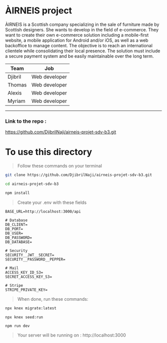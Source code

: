 # ÀIRNEIS project

ÀIRNEIS is a Scottish company specializing in the sale of furniture made by Scottish designers.
She wants to develop in the field of e-commerce. They want to create their own e-commerce solution including a mobile-first website, a mobile application for Android and/or iOS, as well as a web backoffice to manage content. The objective is to reach an international clientele while consolidating their local presence. The solution must include a secure payment system and be easily maintainable over the long term.

| Team    |      Job      |
| ------- | :-----------: |
| Djibril | Web developer |
| Thomas  | Web developer |
| Alexis  | Web developer |
| Myriam  | Web developer |

---

### Link to the repo :

https://github.com/DjibrilNaji/airneis-projet-sdv-b3.git

# To use this directory

> Follow these commands on your terminal

```bash
git clone https://github.com/DjibrilNaji/airneis-projet-sdv-b3.git
```

```bash
cd airneis-projet-sdv-b3
```

```bash
npm install
```

> Create your .env with these fields

```dotenv
BASE_URL=http://localhost:3000/api

# Database
DB_CLIENT=
DB_PORT=
DB_USER=
DB_PASSWORD=
DB_DATABASE=

# Security
SECURITY__JWT__SECRET=
SECURITY__PASSWORD__PEPPER=

# Mail
ACCESS_KEY_ID_S3=
SECRET_ACCESS_KEY_S3=

# Stripe
STRIPE_PRIVATE_KEY=
```

> When done, run these commands:

```bash
npx knex migrate:latest
```

```
npx knex seed:run
```

```
npm run dev
```

> Your server will be running on : http://localhost:3000
